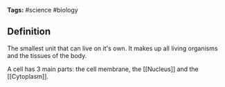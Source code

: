 **Tags:** #science #biology
## Definition
The smallest unit that can live on it's own. It makes up all living organisms and the tissues of the body.

A cell has 3 main parts: the cell membrane, the [[Nucleus]] and the [[Cytoplasm]].